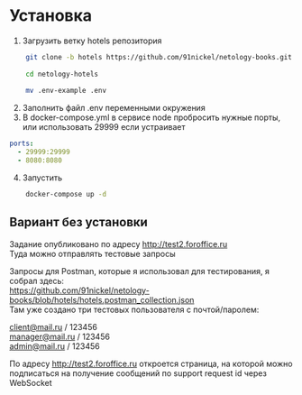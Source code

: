 # Установка
1. Загрузить ветку hotels репозитория  
```bash
    git clone -b hotels https://github.com/91nickel/netology-books.git netology-hotels
    
    cd netology-hotels
    
    mv .env-example .env
```

2. Заполнить файл .env переменными окружения
3. В docker-compose.yml в сервисе node пробросить нужные порты, или использовать 29999 если устраивает
```yml
ports:
  - 29999:29999
  - 8080:8080
```
4. Запустить  
```bash
    docker-compose up -d
```

## Вариант без установки
Задание опубликовано по адресу http://test2.foroffice.ru  
Туда можно отправлять тестовые запросы

Запросы для Postman, которые я использовал для тестирования, я собрал здесь:  
https://github.com/91nickel/netology-books/blob/hotels/hotels.postman_collection.json  
Там уже создано три тестовых пользователя с почтой/паролем:  
  
client@mail.ru / 123456  
manager@mail.ru / 123456  
admin@mail.ru / 123456  
  
По адресу http://test2.foroffice.ru откроется страница, на которой можно подписаться на получение сообщений по support request id через WebSocket  
